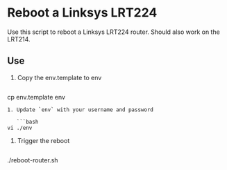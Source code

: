 # Reboot a Linksys LRT224
Use this script to reboot a Linksys LRT224 router. Should also work on the LRT214.

## Use
1. Copy the env.template to env

   ```bash
cp env.template env
```
1. Update `env` with your username and password

   ```bash
vi ./env
```
1. Trigger the reboot

   ```bash
./reboot-router.sh
```

